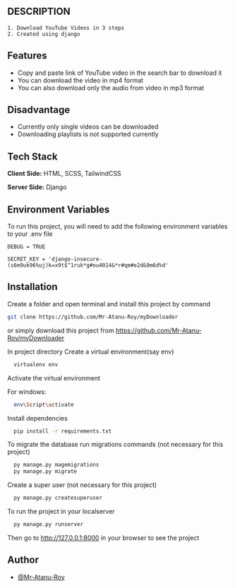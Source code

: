 ## DESCRIPTION
    1. Download YouTube Videos in 3 steps
    2. Created using django
## Features

- Copy and paste link of YouTube video in the search bar to download it
- You can download the video in mp4 format
- You can also download only the audio from video in mp3 format

## Disadvantage

- Currently only single videos can be downloaded 
- Downloading playlists is not supported currently



## Tech Stack

**Client Side:** HTML, SCSS, TailwindCSS

**Server Side:** Django


## Environment Variables

To run this project, you will need to add the following environment variables to your .env file

`DEBUG = TRUE`

`SECRET_KEY = 'django-insecure-(s6m9uk96%uj)k=x9t$^1ruk*g#ou4014&*r#qm#e2d&9m6d%d'`
## Installation

Create a folder and open terminal and install this project by
command 
```bash
git clone https://github.com/Mr-Atanu-Roy/myDownloader

```
or simply download this project from https://github.com/Mr-Atanu-Roy/myDownloader

In project directory Create a virtual environment(say env)

```bash
  virtualenv env

```
Activate the virtual environment

For windows:
```bash
  env\Script\activate

```
Install dependencies
```bash
  pip install -r requirements.txt

```
To migrate the database run migrations commands (not necessary for this project)
```bash
  py manage.py magemigrations
  py manage.py migrate

```

Create a super user (not necessary for this project)
```bash
  py manage.py createsuperuser

```

To run the project in your localserver
```bash
  py manage.py runserver

```
Then go to http://127.0.0.1:8000 in your browser to see the project

## Author

- [@Mr-Atanu-Roy](https://www.github.com/Mr-Atanu-Roy)

